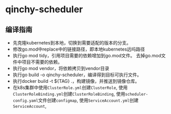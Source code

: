 # qinchy-scheduler
## 编译指南
* 先克隆kubernetes到本地，切换到需要适配的版本的分支。
* 修改go.mod中replace中的链接路径，即本地kubernetes远吗路径
* 执行go mod tidy，引用项目需要的依赖增加到go.mod文件。 去掉go.mod文件中项目不需要的依赖。
* 执行go mod vendor，将依赖拷贝到vendor目录
* 执行go build -o qinchy-scheduler，编译得到目标可执行文件。
* 执行docker build -t ${TAG} .，构建镜像，并推送到镜像仓库。
* 在k8s集群中使用`ClusterRole.yml`创建`ClusterRole`,
  使用`ClusterRoleBinding.yml`创建`ClusterRoleBinding`,
  使用`scheduler-config.yaml`文件创建`configmap`,
  使用`ServiceAccount.yml`创建`ServiceAccount`,

  